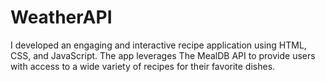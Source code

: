 # WeatherAPI

I developed an engaging and interactive recipe application using HTML, CSS, and JavaScript. The app leverages The MealDB API to provide users with access to a wide variety of recipes for their favorite dishes.

